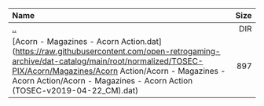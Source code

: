 |Name|Size|
|:---|---:|
|[..](../index.html)|DIR|
|[Acorn - Magazines - Acorn Action.dat](https://raw.githubusercontent.com/open-retrogaming-archive/dat-catalog/main/root/normalized/TOSEC-PIX/Acorn/Magazines/Acorn Action/Acorn - Magazines - Acorn Action/Acorn - Magazines - Acorn Action (TOSEC-v2019-04-22_CM).dat)|897|
